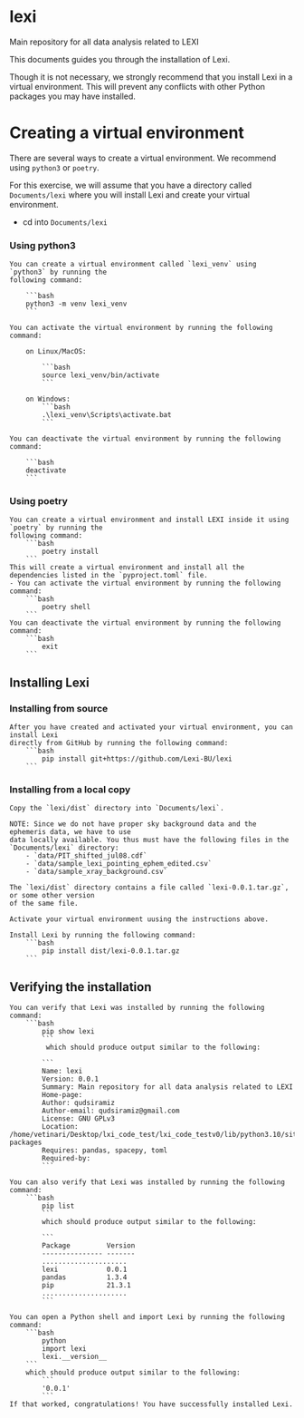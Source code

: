# lexi
Main repository for all data analysis related to LEXI

This documents guides you through the installation of Lexi.

Though it is not necessary, we strongly recommend that you install Lexi in a virtual environment.
This will prevent any conflicts with other Python packages you may have installed.

# Creating a virtual environment
There are several ways to create a virtual environment. We recommend using `python3` or `poetry`.

For this exercise, we will assume that you have a directory called `Documents/lexi` where you will
install Lexi and create your virtual environment.

- cd into `Documents/lexi`

### Using python3
    You can create a virtual environment called `lexi_venv` using `python3` by running the 
    following command:

        ```bash
        python3 -m venv lexi_venv
        ```

    You can activate the virtual environment by running the following command:
        
        on Linux/MacOS:
        
            ```bash
            source lexi_venv/bin/activate
            ```

        on Windows:
            ```bash
            .\lexi_venv\Scripts\activate.bat
            ```

    You can deactivate the virtual environment by running the following command:
        
        ```bash
        deactivate
        ```

### Using poetry
    You can create a virtual environment and install LEXI inside it using `poetry` by running the
    following command:
        ```bash
            poetry install
        ```
    This will create a virtual environment and install all the dependencies listed in the `pyproject.toml` file.
    - You can activate the virtual environment by running the following command:
        ```bash
            poetry shell
        ```
    You can deactivate the virtual environment by running the following command:
        ```bash
            exit
        ```

## Installing Lexi

### Installing from source
    After you have created and activated your virtual environment, you can install Lexi  
    directly from GitHub by running the following command:
        ```bash
            pip install git+https://github.com/Lexi-BU/lexi
        ```
### Installing from a local copy
    Copy the `lexi/dist` directory into `Documents/lexi`.

    NOTE: Since we do not have proper sky background data and the ephemeris data, we have to use 
    data locally available. You thus must have the following files in the `Documents/lexi` directory:
        - `data/PIT_shifted_jul08.cdf`
        - `data/sample_lexi_pointing_ephem_edited.csv`
        - `data/sample_xray_background.csv`
    
    The `lexi/dist` directory contains a file called `lexi-0.0.1.tar.gz`, or some other version 
    of the same file.

    Activate your virtual environment uusing the instructions above.

    Install Lexi by running the following command:
        ```bash
            pip install dist/lexi-0.0.1.tar.gz
        ```

## Verifying the installation
    You can verify that Lexi was installed by running the following command:
        ```bash
            pip show lexi
            ```
             which should produce output similar to the following:

            ```
            Name: lexi
            Version: 0.0.1
            Summary: Main repository for all data analysis related to LEXI
            Home-page: 
            Author: qudsiramiz
            Author-email: qudsiramiz@gmail.com
            License: GNU GPLv3
            Location: /home/vetinari/Desktop/lxi_code_test/lxi_code_testv0/lib/python3.10/site-packages
            Requires: pandas, spacepy, toml
            Required-by: 
            ```

    You can also verify that Lexi was installed by running the following command:
        ```bash
            pip list
            ```
            which should produce output similar to the following:

            ```
            Package         Version
            --------------- -------
            .....................
            lexi            0.0.1
            pandas          1.3.4
            pip             21.3.1
            .....................
            ```

    You can open a Python shell and import Lexi by running the following command:
        ```bash
            python
            import lexi
            lexi.__version__
        ``` 
        which should produce output similar to the following:
            ```
            '0.0.1'
            ```
    If that worked, congratulations! You have successfully installed Lexi.
